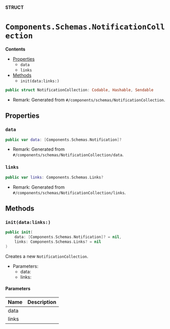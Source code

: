 **STRUCT**

# `Components.Schemas.NotificationCollection`

**Contents**

- [Properties](#properties)
  - `data`
  - `links`
- [Methods](#methods)
  - `init(data:links:)`

```swift
public struct NotificationCollection: Codable, Hashable, Sendable
```

- Remark: Generated from `#/components/schemas/NotificationCollection`.

## Properties
### `data`

```swift
public var data: [Components.Schemas.Notification]?
```

- Remark: Generated from `#/components/schemas/NotificationCollection/data`.

### `links`

```swift
public var links: Components.Schemas.Links?
```

- Remark: Generated from `#/components/schemas/NotificationCollection/links`.

## Methods
### `init(data:links:)`

```swift
public init(
    data: [Components.Schemas.Notification]? = nil,
    links: Components.Schemas.Links? = nil
)
```

Creates a new `NotificationCollection`.

- Parameters:
  - data:
  - links:

#### Parameters

| Name | Description |
| ---- | ----------- |
| data |  |
| links |  |